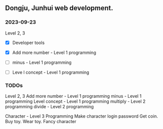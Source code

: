 ## Dongju, Junhui web development.

### 2023-09-23
Level 2, 3
  - [x] Developer tools
  - [x] Add more number - Level 1 programming
  - [ ] minus - Level 1 programming
  - [ ] Leve l concept - Level 1 programming


### TODOs

Level 2, 3
  Add more number - Level 1 programming
  minus - Level 1 programming
  Level concept - Level 1 programming
  multiply - Level 2 programming
  divide - Level 2 programming


Character - Level 3 Programming
  Make character
    login
    password
  Get coin.
  Buy toy.
  Wear toy.
  Fancy character